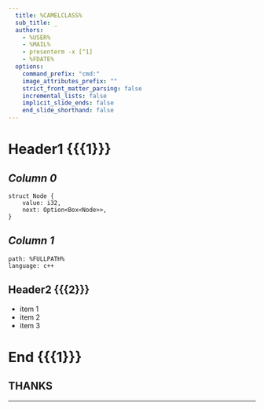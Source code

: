 ```yaml
---
  title: %CAMELCLASS%
  sub_title: _
  authors:
    - %USER%
    - %MAIL%
    - presenterm -x [^1]
    - %FDATE%
  options:
    command_prefix: "cmd:"
    image_attributes_prefix: ""
    strict_front_matter_parsing: false
    incremental_lists: false
    implicit_slide_ends: false
    end_slide_shorthand: false
---
```


# Header1 {{{1}}}

<!-- cmd:column_layout: [1, 1] -->
  <!-- cmd:column: 0 -->
  _Column 0_
  -
```rust-script +line_numbers
struct Node {
    value: i32,
    next: Option<Box<Node>>,
}
```
  <!-- cmd:pause -->
  <!-- cmd:column: 1 -->
  <!-- cmd:column: 0 -->
  _Column 1_
  -
```file  +exec +line_numbers
path: %FULLPATH%
language: c++
```
 <!-- cmd:reset_layout -->
 <!-- cmd:end_slide -->

## Header2 {{{2}}}

  <!-- cmd:pause -->
  <!-- cmd:incremental_lists: true -->
- item 1
- item 2
- item 3
 <!-- cmd:incremental_lists: false -->
 <!-- cmd:end_slide -->


<!-- cmd:end_slide -->
# End {{{1}}}

<!-- cmd:jump_to_middle -->
  **THANKS**
  -
---
<!-- cmd:end_slide -->

[^1]: [A markdown terminal slideshow tool](https://github.com/mfontanini/presenterm)  
[^2]: [Template Var](https://github.com/aperezdc/vim-template/blob/master/doc/template.txt)  

